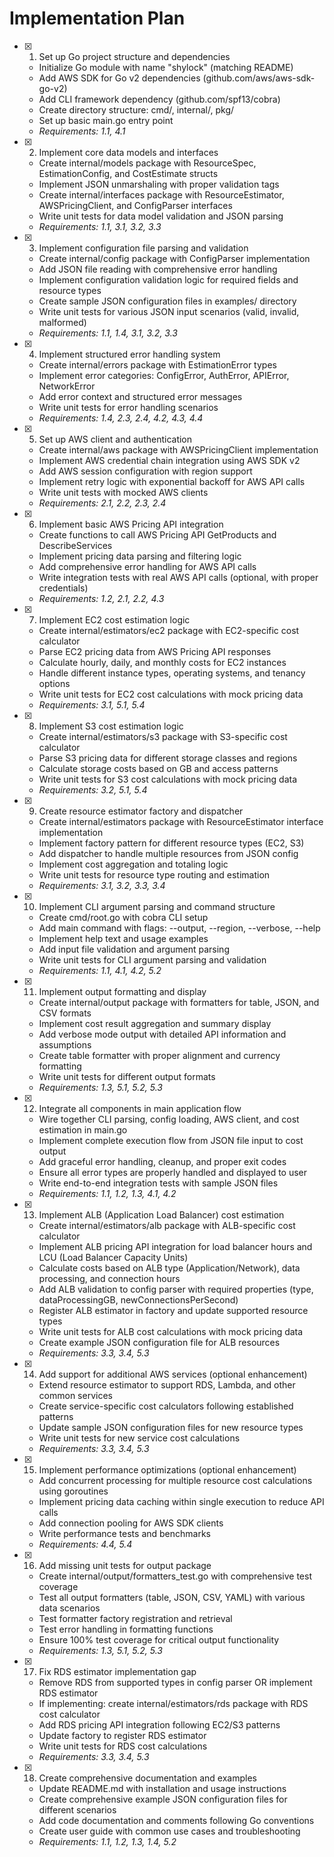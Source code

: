 # Implementation Plan

- [x] 1. Set up Go project structure and dependencies
  - Initialize Go module with name "shylock" (matching README)
  - Add AWS SDK for Go v2 dependencies (github.com/aws/aws-sdk-go-v2)
  - Add CLI framework dependency (github.com/spf13/cobra)
  - Create directory structure: cmd/, internal/, pkg/
  - Set up basic main.go entry point
  - _Requirements: 1.1, 4.1_

- [x] 2. Implement core data models and interfaces
  - Create internal/models package with ResourceSpec, EstimationConfig, and CostEstimate structs
  - Implement JSON unmarshaling with proper validation tags
  - Create internal/interfaces package with ResourceEstimator, AWSPricingClient, and ConfigParser interfaces
  - Write unit tests for data model validation and JSON parsing
  - _Requirements: 1.1, 3.1, 3.2, 3.3_

- [x] 3. Implement configuration file parsing and validation
  - Create internal/config package with ConfigParser implementation
  - Add JSON file reading with comprehensive error handling
  - Implement configuration validation logic for required fields and resource types
  - Create sample JSON configuration files in examples/ directory
  - Write unit tests for various JSON input scenarios (valid, invalid, malformed)
  - _Requirements: 1.1, 1.4, 3.1, 3.2, 3.3_

- [x] 4. Implement structured error handling system
  - Create internal/errors package with EstimationError types
  - Implement error categories: ConfigError, AuthError, APIError, NetworkError
  - Add error context and structured error messages
  - Write unit tests for error handling scenarios
  - _Requirements: 1.4, 2.3, 2.4, 4.2, 4.3, 4.4_

- [x] 5. Set up AWS client and authentication
  - Create internal/aws package with AWSPricingClient implementation
  - Implement AWS credential chain integration using AWS SDK v2
  - Add AWS session configuration with region support
  - Implement retry logic with exponential backoff for AWS API calls
  - Write unit tests with mocked AWS clients
  - _Requirements: 2.1, 2.2, 2.3, 2.4_

- [x] 6. Implement basic AWS Pricing API integration
  - Create functions to call AWS Pricing API GetProducts and DescribeServices
  - Implement pricing data parsing and filtering logic
  - Add comprehensive error handling for AWS API calls
  - Write integration tests with real AWS API calls (optional, with proper credentials)
  - _Requirements: 1.2, 2.1, 2.2, 4.3_

- [x] 7. Implement EC2 cost estimation logic
  - Create internal/estimators/ec2 package with EC2-specific cost calculator
  - Parse EC2 pricing data from AWS Pricing API responses
  - Calculate hourly, daily, and monthly costs for EC2 instances
  - Handle different instance types, operating systems, and tenancy options
  - Write unit tests for EC2 cost calculations with mock pricing data
  - _Requirements: 3.1, 5.1, 5.4_

- [x] 8. Implement S3 cost estimation logic
  - Create internal/estimators/s3 package with S3-specific cost calculator
  - Parse S3 pricing data for different storage classes and regions
  - Calculate storage costs based on GB and access patterns
  - Write unit tests for S3 cost calculations with mock pricing data
  - _Requirements: 3.2, 5.1, 5.4_

- [x] 9. Create resource estimator factory and dispatcher
  - Create internal/estimators package with ResourceEstimator interface implementation
  - Implement factory pattern for different resource types (EC2, S3)
  - Add dispatcher to handle multiple resources from JSON config
  - Implement cost aggregation and totaling logic
  - Write unit tests for resource type routing and estimation
  - _Requirements: 3.1, 3.2, 3.3, 3.4_

- [x] 10. Implement CLI argument parsing and command structure
  - Create cmd/root.go with cobra CLI setup
  - Add main command with flags: --output, --region, --verbose, --help
  - Implement help text and usage examples
  - Add input file validation and argument parsing
  - Write unit tests for CLI argument parsing and validation
  - _Requirements: 1.1, 4.1, 4.2, 5.2_

- [x] 11. Implement output formatting and display
  - Create internal/output package with formatters for table, JSON, and CSV formats
  - Implement cost result aggregation and summary display
  - Add verbose mode output with detailed API information and assumptions
  - Create table formatter with proper alignment and currency formatting
  - Write unit tests for different output formats
  - _Requirements: 1.3, 5.1, 5.2, 5.3_

- [x] 12. Integrate all components in main application flow
  - Wire together CLI parsing, config loading, AWS client, and cost estimation in main.go
  - Implement complete execution flow from JSON file input to cost output
  - Add graceful error handling, cleanup, and proper exit codes
  - Ensure all error types are properly handled and displayed to user
  - Write end-to-end integration tests with sample JSON files
  - _Requirements: 1.1, 1.2, 1.3, 4.1, 4.2_

- [x] 13. Implement ALB (Application Load Balancer) cost estimation
  - Create internal/estimators/alb package with ALB-specific cost calculator
  - Implement ALB pricing API integration for load balancer hours and LCU (Load Balancer Capacity Units)
  - Calculate costs based on ALB type (Application/Network), data processing, and connection hours
  - Add ALB validation to config parser with required properties (type, dataProcessingGB, newConnectionsPerSecond)
  - Register ALB estimator in factory and update supported resource types
  - Write unit tests for ALB cost calculations with mock pricing data
  - Create example JSON configuration file for ALB resources
  - _Requirements: 3.3, 3.4, 5.3_

- [x] 14. Add support for additional AWS services (optional enhancement)
  - Extend resource estimator to support RDS, Lambda, and other common services
  - Create service-specific cost calculators following established patterns
  - Update sample JSON configuration files for new resource types
  - Write unit tests for new service cost calculations
  - _Requirements: 3.3, 3.4, 5.3_

- [x] 15. Implement performance optimizations (optional enhancement)
  - Add concurrent processing for multiple resource cost calculations using goroutines
  - Implement pricing data caching within single execution to reduce API calls
  - Add connection pooling for AWS SDK clients
  - Write performance tests and benchmarks
  - _Requirements: 4.4, 5.4_

- [x] 16. Add missing unit tests for output package
  - Create internal/output/formatters_test.go with comprehensive test coverage
  - Test all output formatters (table, JSON, CSV, YAML) with various data scenarios
  - Test formatter factory registration and retrieval
  - Test error handling in formatting functions
  - Ensure 100% test coverage for critical output functionality
  - _Requirements: 1.3, 5.1, 5.2, 5.3_

- [x] 17. Fix RDS estimator implementation gap
  - Remove RDS from supported types in config parser OR implement RDS estimator
  - If implementing: create internal/estimators/rds package with RDS cost calculator
  - Add RDS pricing API integration following EC2/S3 patterns
  - Update factory to register RDS estimator
  - Write unit tests for RDS cost calculations
  - _Requirements: 3.3, 3.4, 5.3_

- [x] 18. Create comprehensive documentation and examples
  - Update README.md with installation and usage instructions
  - Create comprehensive example JSON configuration files for different scenarios
  - Add code documentation and comments following Go conventions
  - Create user guide with common use cases and troubleshooting
  - _Requirements: 1.1, 1.2, 1.3, 1.4, 5.2_
